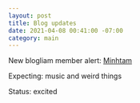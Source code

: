 ```yaml
---
layout: post
title: Blog updates
date: 2021-04-08 00:41:00 -07:00
category: main
---
```


New blogliam member alert: [Minhtam](https://mi.blogliam.com/)

Expecting: music and weird things

Status: excited